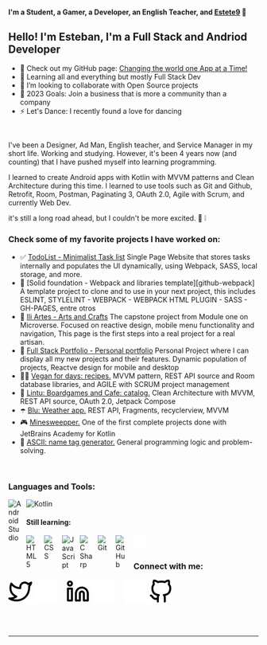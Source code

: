 #### I'm a Student, a Gamer, a Developer, an English Teacher, and [Estete9][linkedin] 👋

## Hello! I'm Esteban, I'm a Full Stack and Andriod Developer 

- :cowboy_hat_face: Check out my GitHub page: [Changing the world one App at a Time!][github]
- 🌱 Learning all and everything but mostly Full Stack Dev
- 👯 I’m looking to collaborate with Open Source projects
- 🥅 2023 Goals: Join a business that is more a community than a company
- ⚡ Let's Dance: I recently found a love for dancing

<br/>

I've been a Designer, Ad Man, English teacher, and Service Manager in my short life. Working and studying. However, it's been 4 years now (and counting) that I have pushed myself into learning programming.<br>

I learned to create Android apps with Kotlin with MVVM patterns and Clean Architecture during this time. I learned to use tools such as Git and Github, Retrofit, Room, Postman, Paginating 3, OAuth 2.0, Agile with Scrum, and currently Web Dev.<br>

it's still a long road ahead, but I couldn't be more excited. :star_struck: :grey_exclamation:

### Check some of my favorite projects I have worked on:

- :white_check_mark: [TodoList - Minimalist Task list][github_todolist] Single Page Website that stores tasks internally and populates the UI dynamically, using Webpack, SASS, local storage, and more.
- :page_facing_up: [Solid foundation - Webpack and libraries template][github-webpack] A template project to clone and to use in your next project, this includes ESLINT, STYLELINT - WEBPACK - WEBPACK HTML PLUGIN - SASS - GH-PAGES, entre otros
- :art: [Ili Artes - Arts and Crafts][github_iliartes] The capstone project from Module one on Microverse. Focused on reactive design, mobile menu functionality and navigation, This page is the first steps into a real project for a real artisan.
- :briefcase: [Full Stack Portfolio - Personal portfolio][github_portfolio] Personal Project where I can display all my new projects and their features. Dynamic population of projects, Reactve design for mobile and desktop
- :man_cook: [Vegan for days: recipes.][github_vegan] MVVM pattern, REST API source and Room database libraries, and AGILE with SCRUM project management
- :game_die: [Lintu: Boardgames and Cafe: catalog.][github_lintu] Clean Architecture with MVVM, REST API source, OAuth 2.0, Jetpack Compose
- :open_umbrella: [Blu: Weather app.][github_blu] REST API, Fragments, recyclerview, MVVM
- :video_game: [Minesweepper.][github_mine] One of the first complete projects done with JetBrains Academy for Kotlin
- :robot: [ASCII: name tag generator.][github_ascii] General programming logic and problem-solving.

<br />

### Languages and Tools:

<img align="left" alt="Android Studio" width="26px" src="https://cdn.jsdelivr.net/gh/devicons/devicon/icons/androidstudio/androidstudio-original.svg" style="padding-right:10px;"/>
<img alt="Kotlin" width="26px" src="https://cdn.jsdelivr.net/gh/devicons/devicon/icons/kotlin/kotlin-original.svg" style="padding-right:10px;" />

#### Still learning:

<img align="left" alt="HTML5" width="26px" src="https://cdn.jsdelivr.net/gh/devicons/devicon/icons/html5/html5-original.svg" style="padding-right:10px;" />
<img align="left" alt="CSS" width="26px" src="https://cdn.jsdelivr.net/gh/devicons/devicon/icons/css3/css3-original.svg" style="padding-right:10px;" />
<img align="left" alt="JavaScript" width="26px" src="https://cdn.jsdelivr.net/gh/devicons/devicon/icons/javascript/javascript-original.svg" style="padding-right:10px;" />
<img align="left" alt="C Sharp" width="26px" src="https://cdn.jsdelivr.net/gh/devicons/devicon/icons/csharp/csharp-original.svg" style="padding-right:10px;" />
<img align="left" alt="Git" width="26px" src="https://cdn.jsdelivr.net/gh/devicons/devicon/icons/git/git-original.svg" style="padding-right:10px;" />
<img alt="GitHub" width="26px" src="https://user-images.githubusercontent.com/3369400/139447912-e0f43f33-6d9f-45f8-be46-2df5bbc91289.png" align="left" style="padding-right:10px;" />
<img alt="Terminal" width="26px" src="./img/terminal-dark.svg" />

<br />

### Connect with me:

[![website](./img/twitter-light.svg)](https://twitter.com/NaughTban#gh-light-mode-only)
[![website](./img/twitter-dark.svg)](https://twitter.com/NaughTban#gh-dark-mode-only)
&nbsp;&nbsp;
[![website](./img/linkedin-light.svg)](https://www.linkedin.com/in/esteban-palacios-5030a772/#gh-light-mode-only)
[![website](./img/linkedin-dark.svg)](https://www.linkedin.com/in/esteban-palacios-5030a772/#gh-dark-mode-only)
&nbsp;&nbsp;
[![website](./img/github-dark.svg)](https://github.com/Estete9/#gh-dark-mode-only)
[![website](./img/github-light.svg)](https://github.com/Estete9/#gh-light-mode-only)

<br />
<br />

---

[twitter]: https://twitter.com/NaughTban/
[linkedin]: https://www.linkedin.com/in/esteban-palacios-5030a772/
[github]: https://github.com/Estete9/
[github_vegan]: https://github.com/Estete9/Vegan-for-days
[github_lintu]: https://github.com/Estete9/LintuBG
[github_iliartes]: https://github.com/Estete9/IliArtes
[github_blu]: https://github.com/Estete9/Blu-Weather-App
[github_portfolio]: https://github.com/Estete9/Fullstack-Portfolio
[github_todolist]: https://github.com/Estete9/TodoList
[github_ascii]: https://github.com/Estete9/ASCII-Art-tag
[github_mine]: https://github.com/Estete9/minesweeper
[github_webpack]: https://github.com/Estete9/webpack-template
